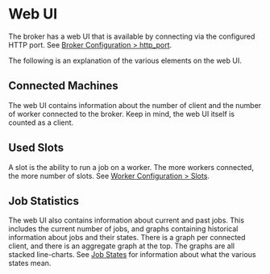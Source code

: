 # Web UI

The broker has a web UI that is available by connecting via the configured HTTP
port. See [Broker Configuration > http_port](./broker.md#the-http_port-field).

The following is an explanation of the various elements on the web UI.

## Connected Machines
The web UI contains information about the number of client and the number of
worker connected to the broker. Keep in mind, the web UI itself is counted as a
client.

## Used Slots
A slot is the ability to run a job on a worker. The more workers connected, the
more number of slots. See
[Worker Configuration > Slots](./worker.md#the-slots-field).

## Job Statistics
The web UI also contains information about current and past jobs. This includes
the current number of jobs, and graphs containing historical information about
jobs and their states. There is a graph per connected client, and there is an
aggregate graph at the top. The graphs are all stacked line-charts. See [Job
States](./job_states.md) for information about what the various states mean.
